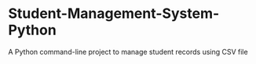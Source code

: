 # Student-Management-System-Python
A Python command-line project to manage student records using CSV file
